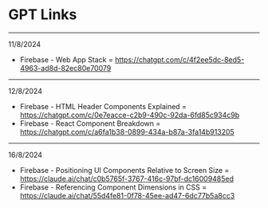 # GPT Links
---
11/8/2024
- Firebase - Web App Stack = https://chatgpt.com/c/4f2ee5dc-8ed5-4963-ad8d-82ec80e70079
---
12/8/2024
- Firebase - HTML Header Components Explained = https://chatgpt.com/c/0e7eacce-c2b9-490c-92da-6fd85c934c9b
- Firebase - React Component Breakdown = https://chatgpt.com/c/a6fa1b38-0899-434a-b87a-3fa14b913205
---
16/8/2024
- Firebase - Positioning UI Components Relative to Screen Size = https://claude.ai/chat/c0b5765f-3767-416c-97bf-dc16009485ed
- Firebase - Referencing Component Dimensions in CSS = https://claude.ai/chat/55d4fe81-0f78-45ee-ad47-6dc77b5a8cc3